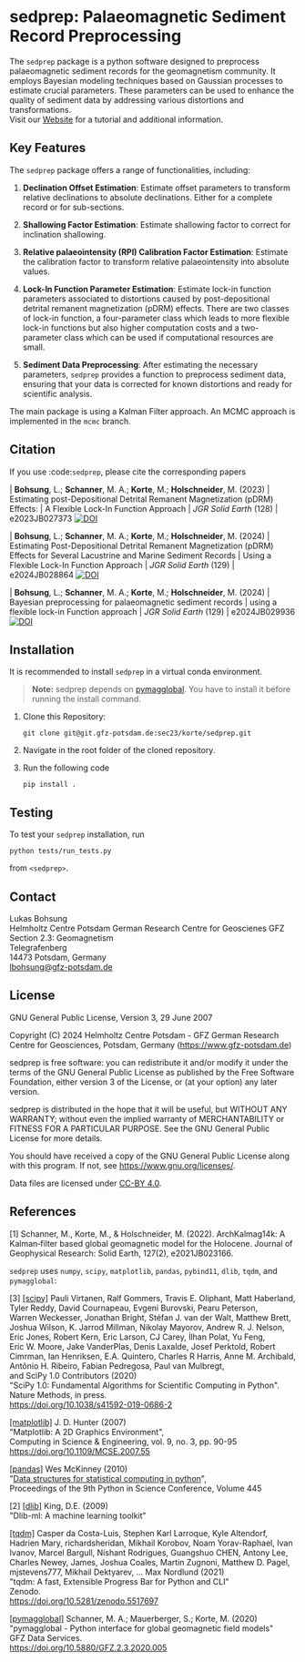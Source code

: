 # sedprep: Palaeomagnetic Sediment Record Preprocessing

The `sedprep` package is a python software designed to preprocess palaeomagnetic sediment records for the geomagnetism community. It employs Bayesian modeling techniques based on Gaussian processes to estimate crucial parameters. These parameters can be used to enhance the quality of sediment data by addressing various distortions and transformations.  
Visit our [Website](https://sedprep-lbohsung-32dc33f26a4e1fb1d4e6d8eb5e6997665b41735a809c14.git-pages.gfz-potsdam.de) for a tutorial and additional information.

## Key Features

The `sedprep` package offers a range of functionalities, including:

1. **Declination Offset Estimation**: Estimate offset parameters to transform relative declinations to absolute declinations. Either for a complete record or for sub-sections.

2. **Shallowing Factor Estimation**: Estimate shallowing factor to correct for inclination shallowing.

3. **Relative palaeointensity (RPI) Calibration Factor Estimation**: Estimate the calibration factor to transform relative palaeointensity into absolute values.

4. **Lock-In Function Parameter Estimation**: Estimate lock-in function parameters associated to distortions caused by post-depositional detrital remanent magnetization (pDRM) effects. There are two classes of lock-in function, a four-parameter class which leads to more flexible lock-in functions but also higher computation costs and a two-parameter class which can be used if computational resources are small.

5. **Sediment Data Preprocessing**: After estimating the necessary parameters, `sedprep` provides a function to preprocess sediment data, ensuring that your data is corrected for known distortions and ready for scientific analysis.

The main package is using a Kalman Filter approach. An MCMC approach is implemented in the `mcmc` branch.

## Citation
If you use :code:`sedprep`, please cite the corresponding papers

  | **Bohsung**, L.; **Schanner**, M. A.; **Korte**, M.; **Holschneider**, M. (2023)
  | Estimating post-Depositional Detrital Remanent Magnetization (pDRM) Effects:
  | A Flexible Lock-In Function Approach
  | *JGR Solid Earth* (128)
  | e2023JB027373 
[![DOI](https://img.shields.io/badge/DOI-10.1029%2F2023JB027373-blue.svg)](https://doi.org/10.1029/2023JB027373)

  | **Bohsung**, L.; **Schanner**, M. A.; **Korte**, M.; **Holschneider**, M. (2024)
  | Estimating Post-Depositional Detrital Remanent Magnetization (pDRM) Effects for Several Lacustrine and Marine Sediment Records
  | Using a Flexible Lock-In Function Approach
  | *JGR Solid Earth* (129)
  | e2024JB028864 
[![DOI](https://img.shields.io/badge/DOI-10.1029%2F2023JB027373-blue.svg)](https://doi.org/10.1029/2024JB028864)

  | **Bohsung**, L.; **Schanner**, M. A.; **Korte**, M.; **Holschneider**, M. (2024)
  | Bayesian preprocessing for palaeomagnetic sediment records
  | using a flexible lock-in Function approach
  | *JGR Solid Earth* (129)
  | e2024JB029936 
[![DOI](https://img.shields.io/badge/DOI-10.1029%2F2023JB027373-blue.svg)](https://doi.org/10.1029/2024JB029936)


## Installation

It is recommended to install `sedprep` in a virtual conda environment.
> **Note:** sedprep depends on [pymagglobal](https://sec23.git-pages.gfz-potsdam.de/korte/pymagglobal). You have to install it before running the install command.

1. Clone this Repository:

    ```
    git clone git@git.gfz-potsdam.de:sec23/korte/sedprep.git
    ```

2. Navigate in the root folder of the cloned repository.

3. Run the following code
    ```
    pip install .
    ```

## Testing

To test your `sedprep` installation, run
```
python tests/run_tests.py
```
from `<sedprep>`.

## Contact
Lukas Bohsung  
Helmholtz Centre Potsdam German Research Centre for Geoscienes GFZ  
Section 2.3: Geomagnetism  
Telegrafenberg  
14473 Potsdam, Germany  
[lbohsung@gfz-potsdam.de](mailto:lbohsung@gfz-potsdam.de)  

## License
GNU General Public License, Version 3, 29 June 2007

Copyright (C) 2024 Helmholtz Centre Potsdam -  GFZ German Research Centre for Geosciences, Potsdam, Germany (https://www.gfz-potsdam.de)

sedprep is free software: you can redistribute it and/or modify
it under the terms of the GNU General Public License as published by
the Free Software Foundation, either version 3 of the License, or
(at your option) any later version.

sedprep is distributed in the hope that it will be useful,
but WITHOUT ANY WARRANTY; without even the implied warranty of
MERCHANTABILITY or FITNESS FOR A PARTICULAR PURPOSE.  See the
GNU General Public License for more details.

You should have received a copy of the GNU General Public License
along with this program.  If not, see <https://www.gnu.org/licenses/>.

Data files are licensed under [CC-BY 4.0](https://creativecommons.org/licenses/by/4.0/).

## References

<a id="1">[1]</a> 
Schanner, M., Korte, M., & Holschneider, M. (2022). ArchKalmag14k: A Kalman‐filter based global geomagnetic model for the Holocene. Journal of Geophysical Research: Solid Earth, 127(2), e2021JB023166.

`sedprep` uses `numpy`, `scipy`, `matplotlib`, `pandas`, `pybind11`, `dlib`, `tqdm`, and `pymagglobal`:

<a id="3">[3]</a> 
[\[scipy\]](https://www.scipy.org/) Pauli Virtanen, Ralf Gommers, Travis E. Oliphant, Matt Haberland,  
Tyler Reddy, David Cournapeau, Evgeni Burovski, Pearu Peterson,   
Warren Weckesser, Jonathan Bright, Stéfan J. van der Walt, Matthew Brett,  
Joshua Wilson, K. Jarrod Millman, Nikolay Mayorov, Andrew R. J. Nelson,   
Eric Jones, Robert Kern, Eric Larson, CJ Carey, İlhan Polat, Yu Feng,  
Eric W. Moore, Jake VanderPlas, Denis Laxalde, Josef Perktold, Robert Cimrman,
Ian Henriksen, E.A. Quintero, Charles R Harris, Anne M. Archibald,  
Antônio H. Ribeiro, Fabian Pedregosa, Paul van Mulbregt,  
and SciPy 1.0 Contributors (2020)  
"SciPy 1.0: Fundamental Algorithms for Scientific Computing in Python".  
Nature Methods, in press.  
https://doi.org/10.1038/s41592-019-0686-2

[\[matplotlib\]](https://matplotlib.org/)  J. D. Hunter (2007)  
"Matplotlib: A 2D Graphics Environment",  
Computing in Science & Engineering, vol. 9, no. 3, pp. 90-95  
https://doi.org/10.1109/MCSE.2007.55

[\[pandas\]](https://pandas.pydata.org/)  Wes McKinney (2010)   
"[Data structures for statistical computing in python]( http://conference.scipy.org/proceedings/scipy2010/pdfs/mckinney.pdf)",  
Proceedings of the 9th Python in Science Conference, Volume 445

<a id="2">[2]</a> 
[\[dlib\]](http://dlib.net/) King, D.E. (2009)  
"Dlib-ml:  A machine learning toolkit"  

[\[tqdm\]](https://tqdm.github.io/) Casper da Costa-Luis, Stephen Karl Larroque, Kyle Altendorf, Hadrien Mary, richardsheridan, Mikhail Korobov, Noam Yorav-Raphael, Ivan Ivanov, Marcel Bargull, Nishant Rodrigues, Guangshuo CHEN, Antony Lee, Charles Newey, James, Joshua Coales, Martin Zugnoni, Matthew D. Pagel, mjstevens777, Mikhail Dektyarev, ... Max Nordlund (2021)  
"tqdm: A fast, Extensible Progress Bar for Python and CLI"  
Zenodo.  
https://doi.org/10.5281/zenodo.5517697  

[\[pymagglobal\]](https://sec23.git-pages.gfz-potsdam.de/korte/pymagglobal) Schanner, M. A.; Mauerberger, S.; Korte, M. (2020)  
"pymagglobal - Python interface for global geomagnetic field models"  
GFZ Data Services.  
https://doi.org/10.5880/GFZ.2.3.2020.005  
